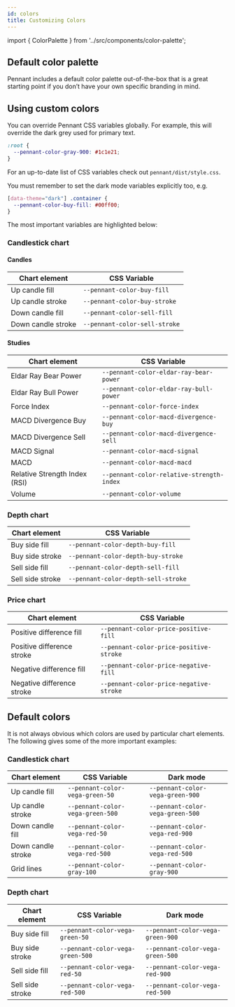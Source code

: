 ```yaml
---
id: colors
title: Customizing Colors
---
```


import { ColorPalette } from '../src/components/color-palette';

## Default color palette

Pennant includes a default color palette out-of-the-box that is a great starting point if you don’t have your own specific branding in mind.

<div style={{display: "grid", gap: "2rem"}}>
  <ColorPalette color="gray" />
  <ColorPalette color="vega-green" />
  <ColorPalette color="vega-red" />
  <ColorPalette color="vega-blue" />
  <ColorPalette color="vega-orange" />
</div>

## Using custom colors

You can override Pennant CSS variables globally. For example, this will override the dark grey used for primary text.

```css
:root {
  --pennant-color-gray-900: #1c1e21;
}
```

For an up-to-date list of CSS variables check out `pennant/dist/style.css`.

You must remember to set the dark mode variables explicitly too, e.g.

```css
[data-theme="dark"] .container {
  --pennant-color-buy-fill: #00ff00;
}
```

The most important variables are highlighted below:

### Candlestick chart

#### Candles

| Chart element      | CSS Variable                  |
| ------------------ | ----------------------------- |
| Up candle fill     | `--pennant-color-buy-fill`    |
| Up candle stroke   | `--pennant-color-buy-stroke`  |
| Down candle fill   | `--pennant-color-sell-fill`   |
| Down candle stroke | `--pennant-color-sell-stroke` |

#### Studies

| Chart element                 | CSS Variable                              |
| ----------------------------- | ----------------------------------------- |
| Eldar Ray Bear Power          | `--pennant-color-eldar-ray-bear-power`    |
| Eldar Ray Bull Power          | `--pennant-color-eldar-ray-bull-power`    |
| Force Index                   | `--pennant-color-force-index`             |
| MACD Divergence Buy           | `--pennant-color-macd-divergence-buy`     |
| MACD Divergence Sell          | `--pennant-color-macd-divergence-sell`    |
| MACD Signal                   | `--pennant-color-macd-signal`             |
| MACD                          | `--pennant-color-macd-macd`               |
| Relative Strength Index (RSI) | `--pennant-color-relative-strength-index` |
| Volume                        | `--pennant-color-volume`                  |

### Depth chart

| Chart element    | CSS Variable                        |
| ---------------- | ----------------------------------- |
| Buy side fill    | `--pennant-color-depth-buy-fill`    |
| Buy side stroke  | `--pennant-color-depth-buy-stroke`  |
| Sell side fill   | `--pennant-color-depth-sell-fill`   |
| Sell side stroke | `--pennant-color-depth-sell-stroke` |

### Price chart

| Chart element              | CSS Variable                            |
| -------------------------- | --------------------------------------- |
| Positive difference fill   | `--pennant-color-price-positive-fill`   |
| Positive difference stroke | `--pennant-color-price-positive-stroke` |
| Negative difference fill   | `--pennant-color-price-negative-fill`   |
| Negative difference stroke | `--pennant-color-price-negative-stroke` |

## Default colors

It is not always obvious which colors are used by particular chart elements. The following gives some of the more important examples:

### Candlestick chart

| Chart element      | CSS Variable                     | Dark mode                        |
| ------------------ | -------------------------------- | -------------------------------- |
| Up candle fill     | `--pennant-color-vega-green-50`  | `--pennant-color-vega-green-900` |
| Up candle stroke   | `--pennant-color-vega-green-500` | `--pennant-color-vega-green-500` |
| Down candle fill   | `--pennant-color-vega-red-50`    | `--pennant-color-vega-red-900`   |
| Down candle stroke | `--pennant-color-vega-red-500`   | `--pennant-color-vega-red-500`   |
| Grid lines         | `--pennant-color-gray-100`       | `--pennant-color-gray-900`       |

### Depth chart

| Chart element    | CSS Variable                     | Dark mode                        |
| ---------------- | -------------------------------- | -------------------------------- |
| Buy side fill    | `--pennant-color-vega-green-50`  | `--pennant-color-vega-green-900` |
| Buy side stroke  | `--pennant-color-vega-green-500` | `--pennant-color-vega-green-500` |
| Sell side fill   | `--pennant-color-vega-red-50`    | `--pennant-color-vega-red-900`   |
| Sell side stroke | `--pennant-color-vega-red-500`   | `--pennant-color-vega-red-500`   |
